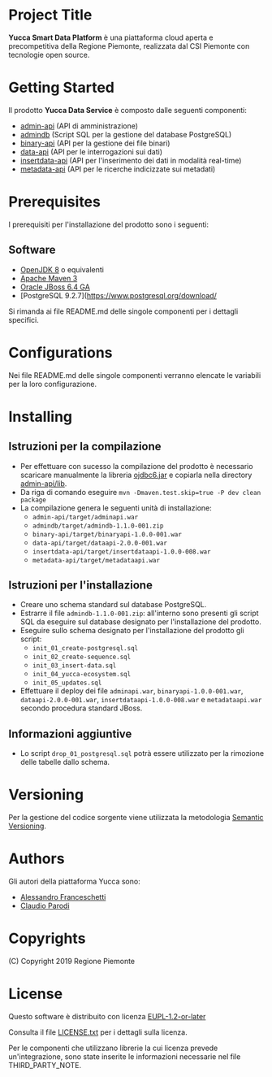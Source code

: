# Project Title
**Yucca Smart Data Platform** è una piattaforma cloud aperta e precompetitiva della Regione Piemonte, realizzata dal CSI Piemonte con tecnologie open source.
# Getting Started
Il prodotto **Yucca Data Service** è composto dalle seguenti componenti:
- [admin-api](admin-api) (API di amministrazione)
- [admindb](admindb) (Script SQL per la gestione del database PostgreSQL)
- [binary-api](binary-api) (API per la gestione dei file binari)
- [data-api](data-api) (API per le interrogazioni sui dati)
- [insertdata-api](insertdata-api) (API per l'inserimento dei dati in modalità real-time)
- [metadata-api](metadata-api) (API per le ricerche indicizzate sui metadati)
# Prerequisites
I prerequisiti per l'installazione del prodotto sono i seguenti:
## Software
- [OpenJDK 8](https://openjdk.java.net/install/) o equivalenti
- [Apache Maven 3](https://maven.apache.org/download.cgi)
- [Oracle JBoss 6.4 GA](https://developers.redhat.com/products/eap/download)
- [PostgreSQL 9.2.7](https://www.postgresql.org/download/

Si rimanda ai file README&#46;md delle singole componenti per i dettagli specifici.
# Configurations
Nei file README.md delle singole componenti verranno elencate le variabili per la loro configurazione.
# Installing
## Istruzioni per la compilazione
- Per effettuare con sucesso la compilazione del prodotto è necessario scaricare manualmente la libreria [ojdbc6.jar](https://download.oracle.com/otn/utilities_drivers/jdbc/11204/ojdbc6.jar) e copiarla nella directory [admin-api/lib](admin-api/lib).
- Da riga di comando eseguire `mvn -Dmaven.test.skip=true -P dev clean package`
- La compilazione genera le seguenti unità di installazione:
    - `admin-api/target/adminapi.war`
	- `admindb/target/admindb-1.1.0-001.zip`
	- `binary-api/target/binaryapi-1.0.0-001.war`
	- `data-api/target/dataapi-2.0.0-001.war`
	- `insertdata-api/target/insertdataapi-1.0.0-008.war`
	- `metadata-api/target/metadataapi.war`
## Istruzioni per l'installazione
- Creare uno schema standard sul database PostgreSQL.
- Estrarre il file `admindb-1.1.0-001.zip`: all'interno sono presenti gli script SQL da eseguire sul database designato per l'installazione del prodotto.
- Eseguire sullo schema designato per l'installazione del prodotto gli script:
    - `init_01_create-postgresql.sql`
	- `init_02_create-sequence.sql`
	- `init_03_insert-data.sql`
	- `init_04_yucca-ecosystem.sql`
	- `init_05_updates.sql`
- Effettuare il deploy dei file `adminapi.war`, `binaryapi-1.0.0-001.war`, `dataapi-2.0.0-001.war`, `insertdataapi-1.0.0-008.war` e `metadataapi.war` secondo procedura standard JBoss.
## Informazioni aggiuntive
- Lo script `drop_01_postgresql.sql` potrà essere utilizzato per la rimozione delle tabelle dallo schema.
# Versioning
Per la gestione del codice sorgente viene utilizzata la metodologia [Semantic Versioning](https://semver.org/).
# Authors
Gli autori della piattaforma Yucca sono:
- [Alessandro Franceschetti](mailto:alessandro.franceschetti@csi.it)
- [Claudio Parodi](mailto:claudio.parodi@csi.it)
# Copyrights
(C) Copyright 2019 Regione Piemonte
# License
Questo software è distribuito con licenza [EUPL-1.2-or-later](https://joinup.ec.europa.eu/collection/eupl/eupl-text-11-12)

Consulta il file [LICENSE.txt](LICENSE.txt) per i dettagli sulla licenza.

Per le componenti che utilizzano librerie la cui licenza prevede un'integrazione, sono state inserite le informazioni necessarie nel file THIRD_PARTY_NOTE.

